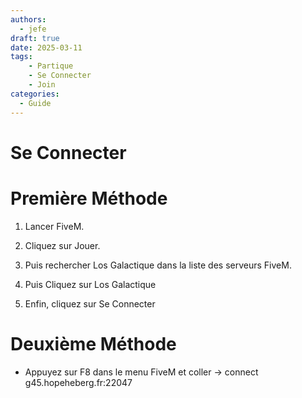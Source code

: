 ```yaml
---
authors:
  - jefe
draft: true 
date: 2025-03-11
tags:
    - Partique
    - Se Connecter
    - Join
categories:
  - Guide
---
```


# Se Connecter


# Première Méthode 

1. Lancer FiveM.

2. Cliquez sur Jouer.

<!-- more -->

3. Puis rechercher Los Galactique dans la liste des serveurs FiveM.

4. Puis Cliquez sur Los Galactique

5. Enfin, cliquez sur Se Connecter


# Deuxième Méthode 

* Appuyez sur F8 dans le menu FiveM et coller -> connect g45.hopeheberg.fr:22047